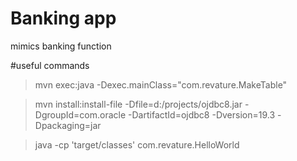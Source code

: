 # Banking app
mimics banking function 

#useful commands

> mvn exec:java -Dexec.mainClass="com.revature.MakeTable"


> mvn install:install-file -Dfile=d:/projects/ojdbc8.jar -DgroupId=com.oracle -DartifactId=ojdbc8 -Dversion=19.3 -Dpackaging=jar
 
> java -cp 'target/classes' com.revature.HelloWorld